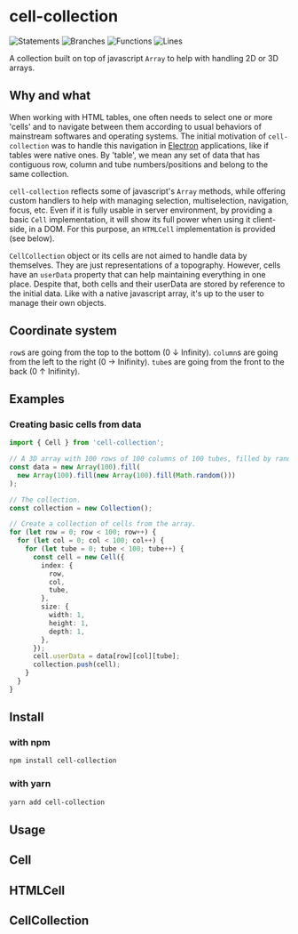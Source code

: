 # cell-collection

![Statements](https://img.shields.io/badge/statements-100%25-brightgreen.svg?style=flat) ![Branches](https://img.shields.io/badge/branches-86.55%25-yellow.svg?style=flat) ![Functions](https://img.shields.io/badge/functions-100%25-brightgreen.svg?style=flat) ![Lines](https://img.shields.io/badge/lines-100%25-brightgreen.svg?style=flat)

A collection built on top of javascript `Array` to help with handling 2D or 3D arrays.

## Why and what

When working with HTML tables, one often needs to select one or more 'cells' and to navigate between them according to usual behaviors of mainstream softwares and operating systems. The initial motivation of `cell-collection` was to handle this navigation in [Electron](https://www.electronjs.org/) applications, like if tables were native ones. By 'table', we mean any set of data that has contiguous row, column and tube numbers/positions and belong to the same collection.

`cell-collection` reflects some of javascript's `Array` methods, while offering custom handlers to help with managing selection, multiselection, navigation, focus, etc. Even if it is fully usable in server environment, by providing a basic `Cell` implementation, it will show its full power when using it client-side, in a DOM. For this purpose, an `HTMLCell` implementation is provided (see below).

`CellCollection` object or its cells are not aimed to handle data by themselves. They are just representations of a topography. However, cells have an `userData` property that can help maintaining everything in one place. Despite that, both cells and their userData are stored by reference to the initial data. Like with a native javascript array, it's up to the user to manage their own objects.

## Coordinate system

`row`s are going from the top to the bottom (0 &darr; Infinity).
`column`s are going from the left to the right (0 &rarr; Inifinity).
`tube`s are going from the front to the back (0 &uarr; Inifinity).

## Examples

### Creating basic cells from data

```typescript
import { Cell } from 'cell-collection';

// A 3D array with 100 rows of 100 columns of 100 tubes, filled by random numbers.
const data = new Array(100).fill(
  new Array(100).fill(new Array(100).fill(Math.random()))
);

// The collection.
const collection = new Collection();

// Create a collection of cells from the array.
for (let row = 0; row < 100; row++) {
  for (let col = 0; col < 100; col++) {
    for (let tube = 0; tube < 100; tube++) {
      const cell = new Cell({
        index: {
          row,
          col,
          tube,
        },
        size: {
          width: 1,
          height: 1,
          depth: 1,
        },
      });
      cell.userData = data[row][col][tube];
      collection.push(cell);
    }
  }
}
```

## Install

### with npm

```sh
npm install cell-collection
```

### with yarn

```sh
yarn add cell-collection
```

## Usage

## Cell

## HTMLCell

## CellCollection
